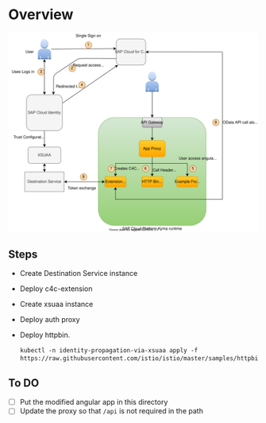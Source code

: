 # Overview

![Flow](assets/identity-propagation-via-xsuaa.svg)

## Steps

* Create Destination Service instance
* Deploy c4c-extension
* Create xsuaa instance
* Deploy auth proxy
* Deploy httpbin.

    ```shell script
    kubectl -n identity-propagation-via-xsuaa apply -f https://raw.githubusercontent.com/istio/istio/master/samples/httpbin/httpbin.yaml
    ```

## To DO

* [ ] Put the modified angular app in this directory
* [ ] Update the proxy so that `/api` is not required in the path